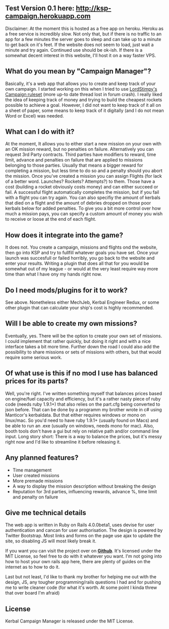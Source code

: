 Test  Version 0.1 here: http://ksp-campaign.herokuapp.com
-------------------------------
Disclaimer: At the moment this is hosted as a free app on heroku. Heroku as a free service is incredibly slow. Not only that, but if there is no traffic to an app for a few minutes the server goes to sleep and can take up to a minute to get back on it's feet. If the website does not seem to load, just wait a minute and try again. Continued use should be ok-ish.
If there is a somewhat decent interest in this website, I'll host it on a way faster VPS.



What do you mean by "Campaign Manager"?
-------------------------------
Basically, it's a web app that allows you to create and keep track of your own campaign. I started working on this when I tried to use [LordStimpy's Campaign ruleset]("http://forum.kerbalspaceprogram.com/showthread.php/11778-Stimpy-s-Campaign-Mode-Budget-Rules") (more up-to date thread lost in forum crash). I really liked the idea of keeping track of money and trying to build the cheapest rockets possible to achieve a goal. However, I did not want to keep track of it all on a sheet of paper, some means to keep track of it digitally (and I do not mean Word or Excel) was needed.


What can I do with it?
-------------------------------
At the moment, It allows you to either start a new mission on your own with an OK mission reward, but no penalties on failure. Alternatively you can request 3rd Party contracts. Third parties have modifiers to reward, time limit, advance and penalties on failure that are applied to missions belonging to those parties. Usually that means a bigger reward for completing a mission, but less time to do so and a penalty should you abort the mission.
Once you've created a mission you can assign Flights (for lack of a better word. Launches? Rockets? Attempts?) to them. Those have a cost (building a rocket obviously costs money) and can either succeed or fail. A successful flight automatically completes the mission, but if you fail with a flight you can try again. You can also specifiy the amount of kerbals that died on a flight and the amount of debries dropped on those poor kerbals below for added penalties. To give you a bit more control over how much a mission pays, you can specify a custom amount of money you wish to receive or loose at the end of each flight.


How does it integrate into the game?
-------------------------------
It does not. You create a campaign, missions and flights ond the website, then go into KSP and try to fullfill whatever goals you have set. Once your launch was succesfull or failed horribly, you go back to the website and enter your results. Writing a plugin that does all that for you would be somewhat out of my league - or would at the very least require way more time than what I have ony my hands right now.


Do I need mods/plugins for it to work?
-------------------------------
See above. Nonetheless either MechJeb, Kerbal Engineer Redux, or some other plugin that can calculate your ship's cost is highly recommended.


Will I be able to create my own missions?
-------------------------------
Eventually, yes. There will be the option to create your own set of missions. I could implement that rather quickly, but doing it right and with a nice interface takes a bit more time.
Further down the road I could also add the possibility to share missions or sets of missions with others, but that would require some serious work.


Of what use is this if no mod I use has balanced prices for its parts?
-------------------------------
Well, you're right. I've written something myself that balances prices based on engine/fuel capacity and efficiency, but it's a rather nasty piece of ruby code (needs ruby 1.9.1+) that also relies on the part.cfg being converted to json before. That can be done by a programm my brother wrote in c# using Manticor's kerbaldata. But that either requires windows or mono on linux/mac. So you'd need to have ruby 1.9.1+ (usually found on Macs) and be able to run an .exe (usually on windows, needs mono for mac). Also, booth tools don't have a gui but rely on relative path and/or command line input. Long story short: There is a way to balance the prices, but it's messy right now and I'd like to streamline it before releasing it.


Any planned features?
-------------------------------
* Time management
* User created missions
* More premade missions
* A way to display the mission description without breaking the design
* Reputation for 3rd parties, influencing rewards, advance %, time limit and penalty on failure


Give me technical details
-------------------------------
The web app is written in Ruby on Rails 4.0.0beta1, uses devise for user authentication and cancan for user authorisation. The design is powered by Twitter Bootstrap.
Most links and forms on the page use ajax to update the site, so disabling JS will most likely break it.

If you want you can visit the project over on [**Github**]("https://github.com/Gonozal/KSP-Campaign"). It's licensed under the MIT License, so feel free to do with it whatever you want. I'm not going into how to host your own rails app here, there are plenty of guides on the internet as to how to do it.

Last but not least, I'd like to thank my brother for helping me out with the design, JS, any tougher programming/rails questions I had and for pushing me to write cleaner code (for what it's worth. At some point I kinda threw that over board I'm afraid)


License
-------------------------------
Kerbal Campaign Manager is released under the MIT License.